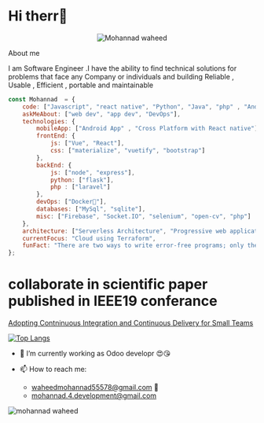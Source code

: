 # Hi therr👋
</p>

<p align="center"> <img src="https://komarev.com/ghpvc/?username=mohannadprogrammer" alt="Mohannad waheed" /> </p>
<p align="left" >
<p>About me</p> 	
I am Software Engineer .I have the ability to find technical solutions for problems that face any Company  or individuals and building Reliable  , Usable , Efficient , portable and maintainable  
</p>


```javascript
const Mohannad  = {
    code: ["Javascript", "react native", "Python", "Java", "php" , "Android" , "Docker" , "Kubernetes"],
    askMeAbout: ["web dev", "app dev", "DevOps"],
    technologies: {
        mobileApp: ["Android App" , "Cross Platform with React native"],
        frontEnd: {
            js: ["Vue", "React"],
            css: ["materialize", "vuetify", "bootstrap"]
        },
        backEnd: {
            js: ["node", "express"],
            python: ["flask"],
            php : ["laravel"] 
        },
        devOps: ["Docker🐳"],
        databases: ["MySql", "sqlite"],
        misc: ["Firebase", "Socket.IO", "selenium", "open-cv", "php"]
    },
    architecture: ["Serverless Architecture", "Progressive web applications", "Single page applications" , "Infrastructure as Code"],
    currentFocus: "Cloud using Terraform",
    funFact: "There are two ways to write error-free programs; only the third one works"
};
```


# collaborate in scientific paper published in IEEE19 conferance 

<a href="https://ieeexplore.ieee.org/stamp/stamp.jsp?arnumber=9071337">Adopting Contninuous Integration and Continuous Delivery for Small Teams </a>


[![Top Langs](https://github-readme-stats.vercel.app/api/top-langs/?username=mohannadprogrammer&layout=compact&theme=cobalt)](https://github.com/mohannadprogrammer/)


- 🔭 I’m currently working as Odoo developr 😍😘
 
- 📫 How to reach me:
    - waheedmohannad55578@gmail.com 👾
    - mohannad.4.development@gmail.com
  
 <img src="https://github-readme-stats.vercel.app/api?username=mohannadprogrammer&show_icons=true" alt="mohannad waheed " /> 
 
